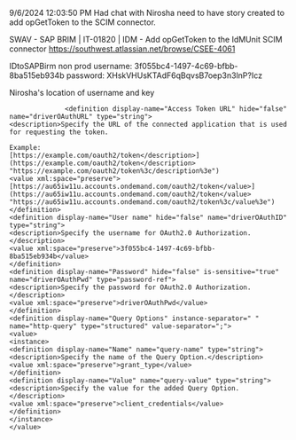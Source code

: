 9/6/2024 12:03:50 PM
Had chat with Nirosha need to have story created to add opGetToken to the SCIM connector.

SWAV - SAP BRIM | IT-01820 | IDM - Add opGetToken to the IdMUnit SCIM connector
https://southwest.atlassian.net/browse/CSEE-4061


IDtoSAPBirm
non prod
username: 3f055bc4-1497-4c69-bfbb-8ba515eb934b
password: XHskVHUsKTAdF6qBqvsB7oep3n3lnP?Icz

Nirosha's location of username and key
```
              <definition display-name="Access Token URL" hide="false" name="driverOAuthURL" type="string">  
<description>Specify the URL of the connected application that is used for requesting the token.  
  
Example:  
[https://example.com/oauth2/token</description>](https://example.com/oauth2/token</description> "https://example.com/oauth2/token%3c/description%3e")  
<value xml:space="preserve">[https://au65iw11u.accounts.ondemand.com/oauth2/token</value>](https://au65iw11u.accounts.ondemand.com/oauth2/token</value> "https://au65iw11u.accounts.ondemand.com/oauth2/token%3c/value%3e")  
</definition>  
<definition display-name="User name" hide="false" name="driverOAuthID" type="string">  
<description>Specify the username for OAuth2.0 Authorization.</description>  
<value xml:space="preserve">3f055bc4-1497-4c69-bfbb-8ba515eb934b</value>  
</definition>  
<definition display-name="Password" hide="false" is-sensitive="true" name="driverOAuthPwd" type="password-ref">  
<description>Specify the password for OAuth2.0 Authorization.</description>  
<value xml:space="preserve">driverOAuthPwd</value>  
</definition>  
<definition display-name="Query Options" instance-separator=" " name="http-query" type="structured" value-separator=";">  
<value>  
<instance>  
<definition display-name="Name" name="query-name" type="string">  
<description>Specify the name of the Query Option.</description>  
<value xml:space="preserve">grant_type</value>  
</definition>  
<definition display-name="Value" name="query-value" type="string">  
<description>Specify the value for the added Query Option.</description>  
<value xml:space="preserve">client_credentials</value>  
</definition>  
</instance>  
</value>
```